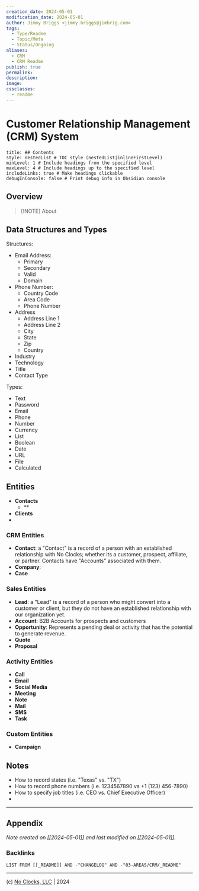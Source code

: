 ```yaml
---
creation_date: 2024-05-01
modification_date: 2024-05-01
author: Jimmy Briggs <jimmy.briggs@jimbrig.com>
tags:
  - Type/Readme
  - Topic/Meta
  - Status/Ongoing
aliases:
  - CRM
  - CRM Readme
publish: true
permalink:
description:
image:
cssclasses:
  - readme
---
```



# Customer Relationship Management (CRM) System

```table-of-contents
title: ## Contents 
style: nestedList # TOC style (nestedList|inlineFirstLevel)
minLevel: 1 # Include headings from the specified level
maxLevel: 4 # Include headings up to the specified level
includeLinks: true # Make headings clickable
debugInConsole: false # Print debug info in Obsidian console
```

## Overview

> [!NOTE] About

## Data Structures and Types

Structures:

- Email Address:
	- Primary
	- Secondary
	- Valid
	- Domain
- Phone Number:
	- Country Code
	- Area Code
	- Phone Number
- Address
	- Address Line 1
	- Address Line 2
	- City
	- State
	- Zip
	- Country
- Industry
- Technology
- Title
- Contact Type


Types:

- Text
- Password
- Email
- Phone
- Number
- Currency
- List
- Boolean
- Date
- URL
- File
- Calculated

## Entities

- **Contacts**
	- **
- **Clients**
- 

### CRM Entities

- **Contact**: a "Contact" is a record of a person with an established relationship with No Clocks; whether its a customer, prospect, affiliate, or partner. Contacts have "Accounts" associated with them.
- **Company**:
- **Case**

### Sales Entities

- **Lead**: a "Lead" is a record of a person who might convert into a customer or client, but they do not have an established relationship with our organization yet.
- **Account**: B2B Accounts for prospects and customers
- **Opportunity**: Represents a pending deal or activity that has the potential to generate revenue.
- **Quote**
- **Proposal**

### Activity Entities

- **Call**
- **Email**
- **Social Media**
- **Meeting**
- **Note**
- **Mail**
- **SMS**
- **Task**



### Custom Entities


- **Campaign**

## Notes

- How to record states (i.e. "Texas" vs. "TX")
- How to record phone numbers (i.e. 1234567890 vs +1 (123) 456-7890)
- How to specify job titles (i.e. CEO vs. Chief Executive Officer)
- 

***

## Appendix

*Note created on [[2024-05-01]] and last modified on [[2024-05-01]].*

### Backlinks

```dataview
LIST FROM [[_README]] AND -"CHANGELOG" AND -"03-AREAS/CRM/_README"
```

***

(c) [No Clocks, LLC](https://github.com/noclocks) | 2024